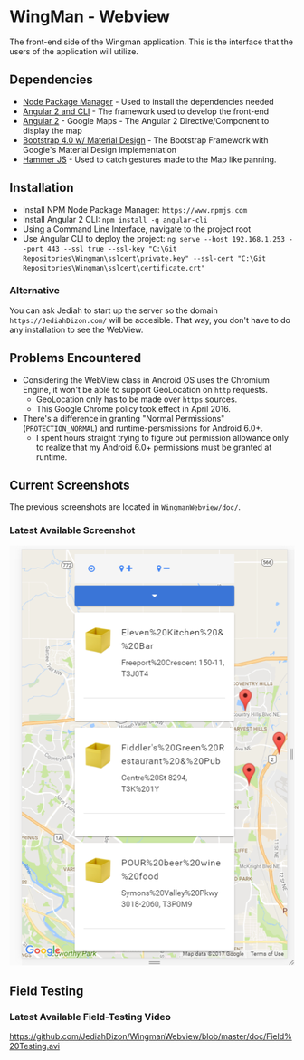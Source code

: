 # WingMan - Webview
The front-end side of the Wingman application. This is the interface that the users of the application will utilize.

## Dependencies
- [Node Package Manager](https://www.npmjs.com/) - Used to install the dependencies needed
- [Angular 2 and CLI](https://github.com/angular/angular-cli) - The framework used to develop the front-end
- [Angular 2](https://angular-maps.com/) - Google Maps - The Angular 2 Directive/Component to display the map
- [Bootstrap 4.0 w/ Material Design](https://github.com/Daemonite/material) - The Bootstrap Framework with Google's Material Design implementation
- [Hammer JS](http://hammerjs.github.io/) - Used to catch gestures made to the Map like panning.

## Installation
- Install NPM Node Package Manager: `https://www.npmjs.com`
- Install Angular 2 CLI: `npm install -g angular-cli`
- Using a Command Line Interface, navigate to the project root
- Use Angular CLI to deploy the project: `ng serve --host 192.168.1.253 --port 443 --ssl true --ssl-key "C:\Git Repositories\Wingman\sslcert\private.key" --ssl-cert "C:\Git Repositories\Wingman\sslcert\certificate.crt"`

### Alternative
You can ask Jediah to start up the server so the domain `https://JediahDizon.com/` will be accesible.
That way, you don't have to do any installation to see the WebView.

## Problems Encountered
- Considering the WebView class in Android OS uses the Chromium Engine, it won't be able to support GeoLocation on `http` requests.
  - GeoLocation only has to be made over `https` sources.
  - This Google Chrome policy took effect in April 2016.
- There's a difference in granting "Normal Permissions" (`PROTECTION_NORMAL`) and runtime-persmissions for Android 6.0+.
  - I spent hours straight trying to figure out permission allowance only to realize that my Android 6.0+ permissions must be granted at runtime.

## Current Screenshots
The previous screenshots are located in `WingmanWebview/doc/`.
### Latest Available Screenshot
![Current screenshot of Wingman Webview](https://github.com/JediahDizon/WingmanWebview/blob/master/doc/Screenshot%20-%204.PNG "Current screenshot of the Wingman Webview")

## Field Testing
### Latest Available Field-Testing Video
https://github.com/JediahDizon/WingmanWebview/blob/master/doc/Field%20Testing.avi

